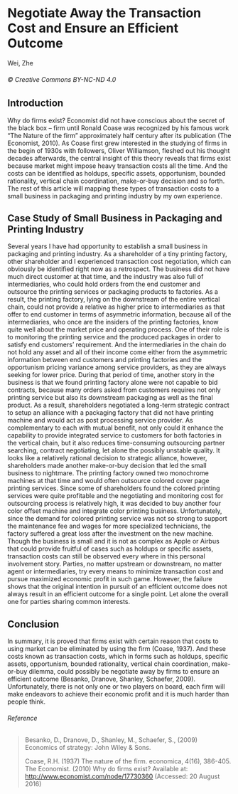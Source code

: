 # Negotiate Away the Transaction Cost and Ensure an Efficient Outcome

Wei, Zhe

###### © Creative Commons BY-NC-ND 4.0

## Introduction

Why do firms exist? Economist did not have conscious about the secret of the black box – firm until Ronald Coase was recognized by his famous work “The Nature of the firm” approximately half century after its publication (The Economist, 2010). As Coase first grew interested in the studying of firms in the begin of 1930s with followers, Oliver Williamson, fleshed out his thought decades afterwards, the central insight of this theory reveals that firms exist because market might impose heavy transaction costs all the time. And the costs can be identified as holdups, specific assets, opportunism, bounded rationality, vertical chain coordination, make-or-buy decision and so forth. The rest of this article will mapping these types of transaction costs to a small business in packaging and printing industry by my own experience.

## Case Study of Small Business in Packaging and Printing Industry

Several years I have had opportunity to establish a small business in packaging and printing industry. As a shareholder of a tiny printing factory, other shareholder and I experienced transaction cost negotiation, which can obviously be identified right now as a retrospect. The business did not have much direct customer at that time, and the industry was also full of intermediaries, who could hold orders from the end customer and outsource the printing services or packaging products to factories. As a result, the printing factory, lying on the downstream of the entire vertical chain, could not provide a relative as higher price to intermediaries as that offer to end customer in terms of asymmetric information, because all of the intermediaries, who once are the insiders of the printing factories, know quite well about the market price and operating process. One of their role is to monitoring the printing service and the produced packages in order to satisfy end customers’ requirement. And the intermediaries in the chain do not hold any asset and all of their income come either from the asymmetric information between end customers and printing factories and the opportunism pricing variance among service providers, as they are always seeking for lower price. During that period of time, another story in the business is that we found printing factory alone were not capable to bid contracts, because many orders asked from customers requires not only printing service but also its downstream packaging as well as the final product. As a result, shareholders negotiated a long-term strategic contract to setup an alliance with a packaging factory that did not have printing machine and would act as post processing service provider. As complementary to each with mutual benefit, not only could it enhance the capability to provide integrated service to customers for both factories in the vertical chain, but it also reduces time-consuming outsourcing partner searching, contract negotiating, let alone the possibly unstable quality. It looks like a relatively rational decision to strategic alliance, however, shareholders made another make-or-buy decision that led the small business to nightmare. The printing factory owned two monochrome machines at that time and would often outsource colored cover page printing services. Since some of shareholders found the colored printing services were quite profitable and the negotiating and monitoring cost for outsourcing process is relatively high, it was decided to buy another four color offset machine and integrate color printing business. Unfortunately, since the demand for colored printing service was not so strong to support the maintenance fee and wages for more specialized technicians, the factory suffered a great loss after the investment on the new machine. Though the business is small and it is not as complex as Apple or Airbus that could provide fruitful of cases such as holdups or specific assets, transaction costs can still be observed every where in this personal involvement story. Parties, no matter upstream or downstream, no matter agent or intermediaries, try every means to minimize transaction cost and pursue maximized economic profit in such game. However, the failure shows that the original intention in pursuit of an efficient outcome does not always result in an efficient outcome for a single point. Let alone the overall one for parties sharing common interests.

## Conclusion

In summary, it is proved that firms exist with certain reason that costs to using market can be eliminated by using the firm (Coase, 1937). And these costs known as transaction costs, which in forms such as holdups, specific assets, opportunism, bounded rationality, vertical chain coordination, make-or-buy dilemma, could possibly be negotiate away by firms to ensure an efficient outcome (Besanko, Dranove, Shanley, Schaefer, 2009). Unfortunately, there is not only one or two players on board, each firm will make endeavors to achieve their economic profit and it is much harder than people think.

###### Reference

>Besanko, D., Dranove, D., Shanley, M., Schaefer, S., (2009) Economics of strategy: John Wiley & Sons.
>
>Coase, R.H. (1937) The nature of the firm. economica, 4(16), 386-405.
The Economist. (2010) Why do firms exist? Available at:
http://www.economist.com/node/17730360 (Accessed: 20 August 2016)
